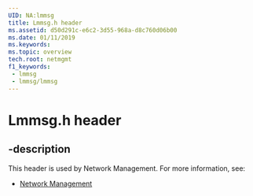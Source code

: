 ```yaml
---
UID: NA:lmmsg
title: Lmmsg.h header
ms.assetid: d50d291c-e6c2-3d55-968a-d8c760d06b00
ms.date: 01/11/2019
ms.keywords: 
ms.topic: overview
tech.root: netmgmt
f1_keywords:
 - lmmsg
 - lmmsg/lmmsg
---
```


# Lmmsg.h header


## -description

This header is used by Network Management. For more information, see:

- [Network Management](../_netmgmt/index.md)

